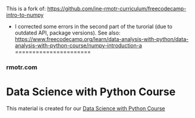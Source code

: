 This is a fork of:
https://github.com/ine-rmotr-curriculum/freecodecamp-intro-to-numpy
- I corrected some errors in the second part of the turorial (due to outdated API, package versions).
See also: https://www.freecodecamp.org/learn/data-analysis-with-python/data-analysis-with-python-course/numpy-introduction-a
======================
### rmotr.com
# Data Science with Python Course

This material is created for our [Data Science with Python Course](https://rmotr.com/data-science-python-course)
